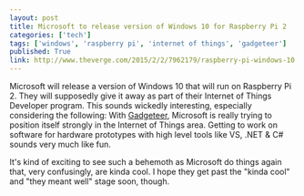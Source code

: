 ```yaml
---
layout: post
title: Microsoft to release version of Windows 10 for Raspberry Pi 2
categories: ['tech']
tags: ['windows', 'raspberry pi', 'internet of things', 'gadgeteer']
published: True
link: http://www.theverge.com/2015/2/2/7962179/raspberry-pi-windows-10
---
```


Microsoft will release a version of Windows 10 that will run on Raspberry Pi 2. They will supposedly give it away as part of their Internet of Things Developer program. This sounds wickedly interesting, especially considering the following: With [Gadgeteer](http://research.microsoft.com/en-us/projects/gadgeteer/), Microsoft is really trying to position itself strongly in the Internet of Things area. Getting to work on software for hardware prototypes with high level tools like VS, .NET & C# sounds very much like fun.

It's kind of exciting to see such a behemoth as Microsoft do things again that, very confusingly, are kinda cool. I hope they get past the "kinda cool" and "they meant well" stage soon, though.